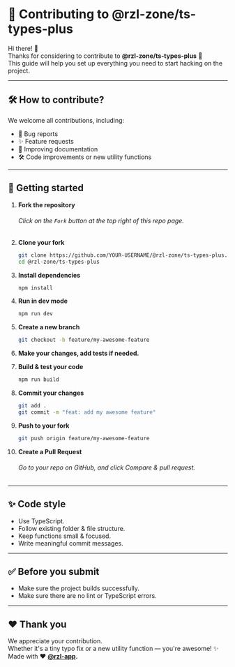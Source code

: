 # 🙌 Contributing to @rzl-zone/ts-types-plus

Hi there! 🎉  
Thanks for considering to contribute to **@rzl-zone/ts-types-plus** 🚀  
This guide will help you set up everything you need to start hacking on the project.

---

## 🛠 How to contribute?

We welcome all contributions, including:

- 🐛 Bug reports
- ✨ Feature requests
- 📝 Improving documentation
- 🛠 Code improvements or new utility functions

---

## 🚀 Getting started

1.  **Fork the repository**

    ###### Click on the `Fork` button at the top right of this repo page.

2.  **Clone your fork**

    ```bash
    git clone https://github.com/YOUR-USERNAME/@rzl-zone/ts-types-plus.git
    cd @rzl-zone/ts-types-plus
    ```

3.  **Install dependencies**
    ```bash
    npm install
    ```
4.  **Run in dev mode**
    ```bash
    npm run dev
    ```
5.  **Create a new branch**
    ```bash
    git checkout -b feature/my-awesome-feature
    ```
6.  **Make your changes, add tests if needed.**
7.  **Build & test your code**

    ```bash
    npm run build
    ```

8.  **Commit your changes**
    ```bash
    git add .
    git commit -m "feat: add my awesome feature"
    ```
9.  **Push to your fork**
    ```bash
    git push origin feature/my-awesome-feature
    ```
10. **Create a Pull Request**
    ###### Go to your repo on GitHub, and click Compare & pull request.

---

## ✨ Code style

- Use TypeScript.
- Follow existing folder & file structure.
- Keep functions small & focused.
- Write meaningful commit messages.

---

## ✅ Before you submit

- Make sure the project builds successfully.
- Make sure there are no lint or TypeScript errors.

---

## ❤️ Thank you

We appreciate your contribution.  
Whether it's a tiny typo fix or a new utility function — you're awesome! ✨  
Made with ❤️ **[@rzl-app](https://github.com/rzl-app).**
